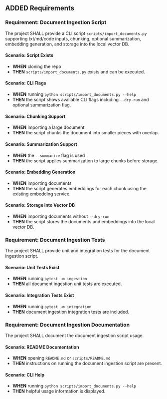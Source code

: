 ## ADDED Requirements

### Requirement: Document Ingestion Script

The project SHALL provide a CLI script `scripts/import_documents.py` supporting txt/md/code inputs, chunking, optional summarization, embedding generation, and storage into the local vector DB.

#### Scenario: Script Exists

- **WHEN** cloning the repo
- **THEN** `scripts/import_documents.py` exists and can be executed.

#### Scenario: CLI Flags

- **WHEN** running `python scripts/import_documents.py --help`
- **THEN** the script shows available CLI flags including `--dry-run` and optional summarization flag.

#### Scenario: Chunking Support

- **WHEN** importing a large document
- **THEN** the script chunks the document into smaller pieces with overlap.

#### Scenario: Summarization Support

- **WHEN** the `--summarize` flag is used
- **THEN** the script applies summarization to large chunks before storage.

#### Scenario: Embedding Generation

- **WHEN** importing documents
- **THEN** the script generates embeddings for each chunk using the existing embedding service.

#### Scenario: Storage into Vector DB

- **WHEN** importing documents without `--dry-run`
- **THEN** the script stores the documents and embeddings into the local vector DB.

### Requirement: Document Ingestion Tests

The project SHALL provide unit and integration tests for the document ingestion script.

#### Scenario: Unit Tests Exist

- **WHEN** running `pytest -m ingestion`
- **THEN** all document ingestion unit tests are executed.

#### Scenario: Integration Tests Exist

- **WHEN** running `pytest -m integration`
- **THEN** document ingestion integration tests are included.

### Requirement: Document Ingestion Documentation

The project SHALL document the document ingestion script usage.

#### Scenario: README Documentation

- **WHEN** opening `README.md` or `scripts/README.md`
- **THEN** instructions on running the document ingestion script are present.

#### Scenario: CLI Help

- **WHEN** running `python scripts/import_documents.py --help`
- **THEN** helpful usage information is displayed.
